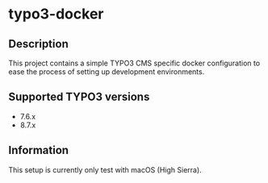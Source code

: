 # typo3-docker

## Description
This project contains a simple TYPO3 CMS specific docker configuration to ease the process of setting up development environments.

## Supported TYPO3 versions
* 7.6.x
* 8.7.x

## Information
This setup is currently only test with macOS (High Sierra).